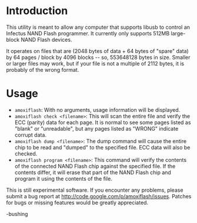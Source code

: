 # Introduction #
This utility is meant to allow any computer that supports libusb to control an Infectus NAND Flash programmer.  It currently only supports 512MB large-block NAND Flash devices.

It operates on files that are (2048 bytes of data + 64 bytes of "spare" data) by 64 pages / block by 4096 blocks -- so, 553648128 bytes in size.  Smaller or larger files may work, but if your file is not a multiple of 2112 bytes, it is probably of the wrong format.

# Usage #

  * `amoxiflash`: With no arguments, usage information will be displayed.
  * `amoxiflash check <filename>`: This will scan the entire file and verify the ECC (parity) data for each page.  It is normal to see some pages listed as "blank" or "unreadable", but any pages listed as "WRONG" indicate corrupt data.
  * `amoxiflash dump <filename>`: The dump command will cause the entire chip to be read and "dumped" to the specified file.  ECC data will also be checked.
  * `amoxiflash program <filename>`: This command will verify the contents of the connected NAND Flash chip against the specified file.  If the contents differ, it will erase that part of the NAND Flash chip and program it using the contents of the file.

This is still experimental software.  If you encounter any problems, please submit a bug report at http://code.google.com/p/amoxiflash/issues.   Patches for bugs or missing features would be greatly appreciated.

-bushing